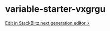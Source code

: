 # variable-starter-vxgrgu

[Edit in StackBlitz next generation editor ⚡️](https://stackblitz.com/~/github.com/miguelbu22/variable-starter-vxgrgu)